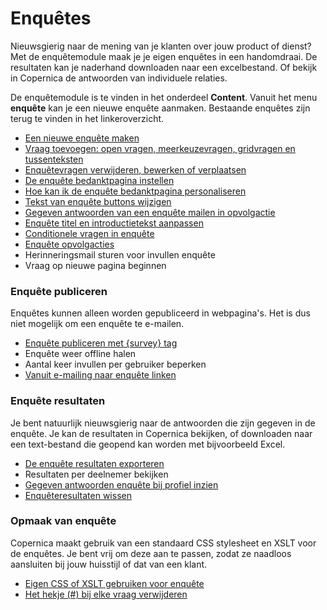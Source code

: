 # Enquêtes

Nieuwsgierig naar de mening van je klanten over jouw product of dienst?
Met de enquêtemodule maak je je eigen enquêtes in een handomdraai. De
resultaten kan je naderhand downloaden naar een excelbestand. Of bekijk
in Copernica de antwoorden van individuele relaties.

De enquêtemodule is te vinden in het onderdeel **Content**. Vanuit het
menu **enquête** kan je een nieuwe enquête aanmaken. Bestaande enquêtes
zijn terug te vinden in het linkeroverzicht.

-   [Een nieuwe enquête
    maken](http://www.copernica.com/nl/ondersteuning/een-nieuwe-enquete-maken)
-   [Vraag toevoegen: open vragen, meerkeuzevragen, gridvragen en
    tussenteksten](./survey-question-types-and-their-options.md)
-   [Enquêtevragen verwijderen, bewerken of
    verplaatsen](http://www.copernica.com/nl/ondersteuning/enquetevragen-verwijderen-bewerken-of-verplaatsen)
-   [De enquête bedanktpagina
    instellen](http://www.copernica.com/nl/ondersteuning/de-enquete-bedanktpagina-instellen)
-   [Hoe kan ik de enquête bedanktpagina
    personaliseren](http://www.copernica.com/nl/ondersteuning/hoe-kan-ik-de-enquete-bedanktpagina-personaliseren)
-   [Tekst van enquête buttons
    wijzigen](http://www.copernica.com/nl/ondersteuning/tekst-van-enquete-buttons-wijzigen)
-   [Gegeven antwoorden van een enquête mailen in
    opvolgactie](http://www.copernica.com/nl/ondersteuning/antwoorden-enquete-mailen-in-opvolgactie)
-   [Enquête titel en introductietekst
    aanpassen](http://www.copernica.com/nl/ondersteuning/enquete-titel-en-introductietekst-aanpassen)
-   [Conditionele vragen in
    enquête](http://www.copernica.com/nl/ondersteuning/conditionele-vragen-in-enquete)
-   [Enquête
    opvolgacties](http://www.copernica.com/nl/ondersteuning/opvolgacties-voor-enquetes)
-   Herinneringsmail sturen voor invullen enquête
-   Vraag op nieuwe pagina beginnen

### Enquête publiceren

Enquêtes kunnen alleen worden gepubliceerd in webpagina's. Het is dus
niet mogelijk om een enquête te e-mailen.

-   [Enquête publiceren met {survey}
    tag](http://www.copernica.com/nl/ondersteuning/enquete-in-webpagina-invoegen)
-   Enquête weer offline halen
-   Aantal keer invullen per gebruiker beperken
-   [Vanuit e-mailing naar enquête
    linken](./linking-to-your-website-from-an-emailing.md)

### Enquête resultaten

Je bent natuurlijk nieuwsgierig naar de antwoorden die zijn gegeven in
de enquête. Je kan de resultaten in Copernica bekijken, of downloaden
naar een text-bestand die geopend kan worden met bijvoorbeeld Excel.

-   [De enquête resultaten
    exporteren](http://www.copernica.com/nl/ondersteuning/enquete-resultaten-exporteren)
-   Resultaten per deelnemer bekijken
-   [Gegeven antwoorden enquête bij profiel
    inzien](http://www.copernica.com/nl/ondersteuning/gegeven-antwoorden-enquete-bij-profiel-inzien)
-   [Enquêteresultaten
    wissen](http://www.copernica.com/nl/ondersteuning/enqueteresultaten-wissen)

### Opmaak van enquête

Copernica maakt gebruik van een standaard CSS stylesheet en XSLT voor de
enquêtes. Je bent vrij om deze aan te passen, zodat ze naadloos
aansluiten bij jouw huisstijl of dat van een klant.

-   [Eigen CSS of XSLT gebruiken voor
    enquête](./creating-and-using-your-stylesheets.md)
-   [Het hekje (\#) bij elke vraag
    verwijderen](https://www.copernica.com/nl/ondersteuning/het-hekje-bij-elke-vraag-verwijderen)

